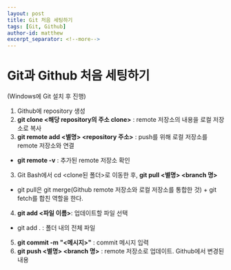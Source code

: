 ```yaml
---
layout: post
title: Git 처음 세팅하기
tags: [Git, Github]
author-id: matthew
excerpt_separator: <!--more-->
---
```


# Git과 Github 처음 세팅하기
(Windows에 Git 설치 후 진행)

1. Github에 repository 생성
2. **git clone &lt;해당 repository의 주소 clone&gt;** : remote 저장소의 내용을 로컬 저장소로 복사
3. **git remote add &lt;별명&gt; &lt;repository 주소&gt;** : push를 위해 로컬 저장소를 remote 저장소와 연결
- **git remote -v** : 추가된 remote 저장소 확인
3. Git Bash에서 cd &lt;clone된 폴더&gt;로 이동한 후, **git pull &lt;별명&gt; &lt;branch 명&gt;**
- git pull은 git merge(Github remote 저장소와 로컬 저장소를 통합한 것) + git fetch를 합친 역할을 한다.
4. **git add &lt;파일 이름&gt;**: 업데이트할 파일 선택
- git add . : 폴더 내의 전체 파일
5. **git commit -m "&lt;메시지&gt;"** : commit 메시지 입력
6. **git push &lt;별명&gt; &lt;branch 명&gt;** : remote 저장소로 업데이트. Github에서 변경된 내용 
